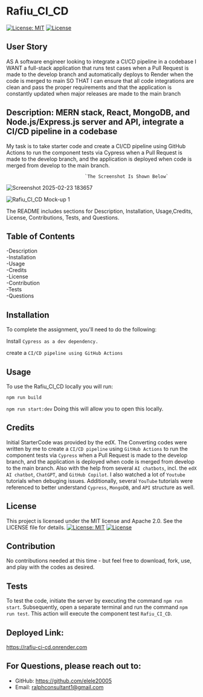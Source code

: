 # Rafiu_CI_CD
[![License: MIT](https://img.shields.io/badge/License-MIT-yellow.svg)](https://opensource.org/licenses/MIT) 
[![License](https://img.shields.io/badge/License-Apache_2.0-blue.svg)](https://opensource.org/licenses/Apache-2.0) 

## User Story

AS A software engineer looking to integrate a CI/CD pipeline in a codebase
I WANT a full-stack application that runs test cases when a Pull Request is made to the develop branch and automatically deploys to Render when the code is merged to main
SO THAT I can ensure that all code integrations are clean and pass the proper requirements and that the application is constantly updated when major releases are made to the main branch

## Description: MERN stack, React, MongoDB, and Node.js/Express.js server and API, integrate a CI/CD pipeline in a codebase

My task is to take starter code and create a CI/CD pipeline using GitHub Actions to run the component tests via Cypress when a Pull Request is made to the develop branch, and the application is deployed when code is merged from develop to the main branch.




                                 `The Screenshot Is Shown Below`
                                 



![Screenshot 2025-02-23 183657](https://github.com/user-attachments/assets/7ff19836-4c00-42ce-90da-d71d5f204bc9)


![Rafiu_CI_CD Mock-up 1](https://github.com/user-attachments/assets/f701da47-43b1-414d-926e-0880f8610ff9)






The README includes sections for Description, Installation, Usage,Credits, License, Contributions, Tests, and Questions.   


## Table of Contents

-Description     
-Installation      
-Usage     
-Credits    
-License         
-Contribution       
-Tests         
-Questions

## Installation
To complete the assignment, you'll need to do the following:

Install `Cypress as a dev dependency.`

create a `CI/CD pipeline using GitHub Actions`

 
## Usage
To use the Rafiu_CI_CD locally you will run:

`npm run build`

`npm run start:dev` Doing this will allow you to open this locally.


## Credits
Initial StarterCode was provided by the edX. The Converting codes were written by me to create a `CI/CD pipeline` using `GitHub Actions` to run the component tests via `Cypress` when a Pull Request is made to the develop branch, and the application is deployed when code is merged from develop to the main branch. Also with the help from several `AI chatbots`, incl. the `edX AI chatbot`, `ChatGPT`, and `GitHub Copilot`. I also watched a lot of `Youtube` tutorials when debuging issues. Additionally, several `YouTube` tutorials were referenced to better understand `Cypress`, `MongoDB`, and  `API` structure as well. 

## License
This project is licensed under the MIT license and Apache 2.0. See the LICENSE file for details.
[![License: MIT](https://img.shields.io/badge/License-MIT-yellow.svg)](https://opensource.org/licenses/MIT)
[![License](https://img.shields.io/badge/License-Apache_2.0-blue.svg)](https://opensource.org/licenses/Apache-2.0)

## Contribution
No contributions needed at this time - but feel free to download, fork, use, and play with the codes as desired.

## Tests
To test the code, initiate the server by executing the command `npm run start`. Subsequently, open a separate terminal and run the command `npm run test`. This action will execute the component test `Rafiu_CI_CD`.

## Deployed Link: 

https://rafiu-ci-cd.onrender.com 

## For Questions, please reach out to:
 
- GitHub: https://github.com/elele20005
- Email: ralphconsultant1@gmail.com 
